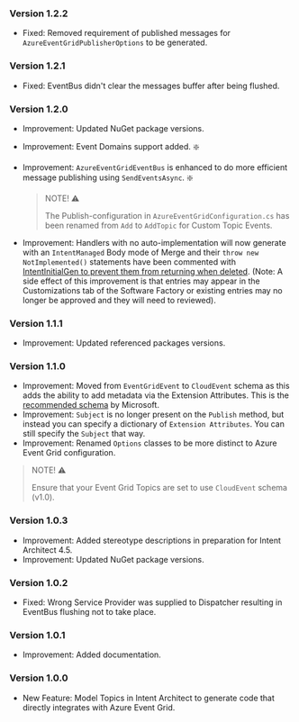 ### Version 1.2.2

- Fixed: Removed requirement of published messages for `AzureEventGridPublisherOptions` to be generated.

### Version 1.2.1

- Fixed: EventBus didn't clear the messages buffer after being flushed.

### Version 1.2.0

- Improvement: Updated NuGet package versions.
- Improvement: Event Domains support added. ❇️
- Improvement: `AzureEventGridEventBus` is enhanced to do more efficient message publishing using `SendEventsAsync`. ❇️

  > NOTE! ⚠️
  >
  > The Publish-configuration in `AzureEventGridConfiguration.cs` has been renamed from `Add` to `AddTopic` for Custom Topic Events.

- Improvement: Handlers with no auto-implementation will now generate with an `IntentManaged` Body mode of Merge and their `throw new NotImplemented()` statements have been commented with [IntentInitialGen to prevent them from returning when deleted](https://docs.intentarchitect.com/articles/application-development/code-management/code-management-csharp/code-management-csharp.html#the--intentinitialgen-instruction). (Note: A side effect of this improvement is that entries may appear in the Customizations tab of the Software Factory or existing entries may no longer be approved and they will need to reviewed).

### Version 1.1.1

- Improvement: Updated referenced packages versions.

### Version 1.1.0

- Improvement: Moved from `EventGridEvent` to `CloudEvent` schema as this adds the ability to add metadata via the Extension Attributes. This is the [recommended schema](https://learn.microsoft.com/en-us/azure/event-grid/event-schema) by Microsoft.
- Improvement: `Subject` is no longer present on the `Publish` method, but instead you can specify a dictionary of `Extension Attributes`. You can still specify the `Subject` that way.
- Improvement: Renamed `Options` classes to be more distinct to Azure Event Grid configuration.

> NOTE! ⚠️
> 
> Ensure that your Event Grid Topics are set to use `CloudEvent` schema (v1.0).

### Version 1.0.3

- Improvement: Added stereotype descriptions in preparation for Intent Architect 4.5. 
- Improvement: Updated NuGet package versions.

### Version 1.0.2

- Fixed: Wrong Service Provider was supplied to Dispatcher resulting in EventBus flushing not to take place.

### Version 1.0.1

- Improvement: Added documentation.

### Version 1.0.0

- New Feature: Model Topics in Intent Architect to generate code that directly integrates with Azure Event Grid.
